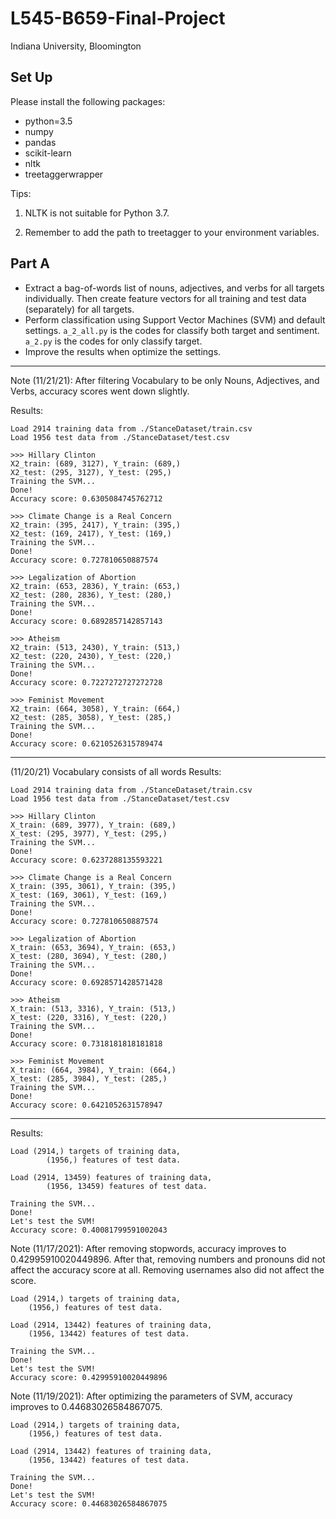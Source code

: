 <!--
 * @Date: 2021-11-09 11:26:11
 * @LastEditors: yuhhong
 * @LastEditTime: 2021-11-20 15:00:28
-->
# L545-B659-Final-Project

Indiana University, Bloomington

## Set Up

Please install the following packages: 

- python=3.5
- numpy
- pandas
- scikit-learn
- nltk
- treetaggerwrapper

Tips: 

1. NLTK is not suitable for Python 3.7.

2. Remember to add the path to treetagger to your environment variables. 


## Part A

- Extract a bag-of-words list of nouns, adjectives, and verbs for all targets individually. Then create feature vectors for all training and test data (separately) for all targets.
- Perform classification using Support Vector Machines (SVM) and default settings. `a_2_all.py` is the codes for classify both target and sentiment. `a_2.py` is the codes for only classify target. 
- Improve the results when optimize the settings. 

---

Note (11/21/21): After filtering Vocabulary to be only Nouns, Adjectives, and Verbs, accuracy scores went down slightly.

Results:

```
Load 2914 training data from ./StanceDataset/train.csv
Load 1956 test data from ./StanceDataset/test.csv

>>> Hillary Clinton
X2_train: (689, 3127), Y_train: (689,)
X2_test: (295, 3127), Y_test: (295,)
Training the SVM...
Done!
Accuracy score: 0.6305084745762712

>>> Climate Change is a Real Concern
X2_train: (395, 2417), Y_train: (395,)
X2_test: (169, 2417), Y_test: (169,)
Training the SVM...
Done!
Accuracy score: 0.727810650887574

>>> Legalization of Abortion
X2_train: (653, 2836), Y_train: (653,)
X2_test: (280, 2836), Y_test: (280,)
Training the SVM...
Done!
Accuracy score: 0.6892857142857143

>>> Atheism
X2_train: (513, 2430), Y_train: (513,)
X2_test: (220, 2430), Y_test: (220,)
Training the SVM...
Done!
Accuracy score: 0.7227272727272728

>>> Feminist Movement
X2_train: (664, 3058), Y_train: (664,)
X2_test: (285, 3058), Y_test: (285,)
Training the SVM...
Done!
Accuracy score: 0.6210526315789474
```

---

(11/20/21) Vocabulary consists of all words
Results: 

```
Load 2914 training data from ./StanceDataset/train.csv
Load 1956 test data from ./StanceDataset/test.csv

>>> Hillary Clinton
X_train: (689, 3977), Y_train: (689,)
X_test: (295, 3977), Y_test: (295,)
Training the SVM...
Done!
Accuracy score: 0.6237288135593221

>>> Climate Change is a Real Concern
X_train: (395, 3061), Y_train: (395,)
X_test: (169, 3061), Y_test: (169,)
Training the SVM...
Done!
Accuracy score: 0.727810650887574

>>> Legalization of Abortion
X_train: (653, 3694), Y_train: (653,)
X_test: (280, 3694), Y_test: (280,)
Training the SVM...
Done!
Accuracy score: 0.6928571428571428

>>> Atheism
X_train: (513, 3316), Y_train: (513,)
X_test: (220, 3316), Y_test: (220,)
Training the SVM...
Done!
Accuracy score: 0.7318181818181818

>>> Feminist Movement
X_train: (664, 3984), Y_train: (664,)
X_test: (285, 3984), Y_test: (285,)
Training the SVM...
Done!
Accuracy score: 0.6421052631578947
```

---

Results: 

```
Load (2914,) targets of training data,
        (1956,) features of test data.

Load (2914, 13459) features of training data,
        (1956, 13459) features of test data.

Training the SVM...
Done!
Let's test the SVM!
Accuracy score: 0.40081799591002043
```

Note (11/17/2021): After removing stopwords, accuracy improves to 0.42995910020449896. After that, removing numbers and pronouns did not affect the accuracy score at all. 
Removing usernames also did not affect the score.
```
Load (2914,) targets of training data,
	(1956,) features of test data.

Load (2914, 13442) features of training data,
	(1956, 13442) features of test data.

Training the SVM...
Done!
Let's test the SVM!
Accuracy score: 0.42995910020449896
```

Note (11/19/2021): After optimizing the parameters of SVM, accuracy improves to 0.44683026584867075. 
```
Load (2914,) targets of training data,
	(1956,) features of test data.

Load (2914, 13442) features of training data,
	(1956, 13442) features of test data.

Training the SVM...
Done!
Let's test the SVM!
Accuracy score: 0.44683026584867075
```
